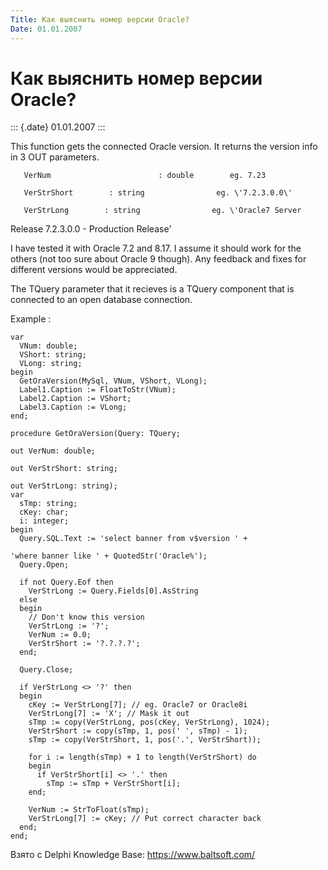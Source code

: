 ```yaml
---
Title: Как выяснить номер версии Oracle?
Date: 01.01.2007
---
```



Как выяснить номер версии Oracle?
=================================

::: {.date}
01.01.2007
:::

This function gets the connected Oracle version. It returns the version
info in 3 OUT parameters.

       VerNum                        : double        eg. 7.23

       VerStrShort        : string                eg. \'7.2.3.0.0\'

       VerStrLong        : string                eg. \'Oracle7 Server
Release 7.2.3.0.0 - Production Release\'

I have tested it with Oracle 7.2 and 8.17. I assume it should work for
the others (not too sure about Oracle 9 though). Any feedback and fixes
for different versions would be appreciated.

The TQuery parameter that it recieves is a TQuery component that is
connected to an open database connection.

Example :

    var
      VNum: double;
      VShort: string;
      VLong: string;
    begin
      GetOraVersion(MySql, VNum, VShort, VLong);
      Label1.Caption := FloatToStr(VNum);
      Label2.Caption := VShort;
      Label3.Caption := VLong;
    end;
     
    procedure GetOraVersion(Query: TQuery;
                                                                                              out VerNum: double;
                                                                                              out VerStrShort: string;
                                                                                              out VerStrLong: string);
    var
      sTmp: string;
      cKey: char;
      i: integer;
    begin
      Query.SQL.Text := 'select banner from v$version ' +
                                                                         'where banner like ' + QuotedStr('Oracle%');
      Query.Open;
     
      if not Query.Eof then
        VerStrLong := Query.Fields[0].AsString
      else
      begin
        // Don't know this version
        VerStrLong := '?';
        VerNum := 0.0;
        VerStrShort := '?.?.?.?';
      end;
     
      Query.Close;
     
      if VerStrLong <> '?' then
      begin
        cKey := VerStrLong[7]; // eg. Oracle7 or Oracle8i
        VerStrLong[7] := 'X'; // Mask it out
        sTmp := copy(VerStrLong, pos(cKey, VerStrLong), 1024);
        VerStrShort := copy(sTmp, 1, pos(' ', sTmp) - 1);
        sTmp := copy(VerStrShort, 1, pos('.', VerStrShort));
     
        for i := length(sTmp) + 1 to length(VerStrShort) do
        begin
          if VerStrShort[i] <> '.' then
            sTmp := sTmp + VerStrShort[i];
        end;
     
        VerNum := StrToFloat(sTmp);
        VerStrLong[7] := cKey; // Put correct character back
      end;
    end;

Взято с Delphi Knowledge Base: <https://www.baltsoft.com/>
